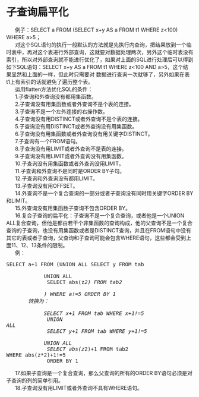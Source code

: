 # 子查询扁平化
&nbsp;&nbsp;&nbsp;&nbsp;&nbsp;&nbsp;例子：SELECT a FROM (SELECT x+y AS a FROM t1 WHERE z<100) WHERE a>5；<br>
&nbsp;&nbsp;&nbsp;&nbsp;&nbsp;&nbsp;对这个SQL语句的执行一般默认的方法就是先执行内查询，把结果放到一个临时表中，再对这个表进行外部查询，这就要对数据处理两次，另外这个临时表没有索引，所以对外部查询就不能进行优化了，如果对上面的SQL进行处理后可以得到如下SQL语句：SELECT x+y AS a FROM t1 WHERE z<100 AND a>5，这个结果显然和上面的一样，但此时只需要对
数据进行查询一次就够了，另外如果在表t1上有索引的话就避免了遍历整个表。<br>
&nbsp;&nbsp;&nbsp;&nbsp;&nbsp;&nbsp;运用flatten方法优化SQL的条件：<br>
&nbsp;&nbsp;&nbsp;&nbsp;&nbsp;&nbsp;1.子查询和外查询没有都用集函数。<br>
&nbsp;&nbsp;&nbsp;&nbsp;&nbsp;&nbsp;2.子查询没有用集函数或者外查询不是个表的连接。<br>
&nbsp;&nbsp;&nbsp;&nbsp;&nbsp;&nbsp;3.子查询不是一个左外连接的右操作数。<br>
&nbsp;&nbsp;&nbsp;&nbsp;&nbsp;&nbsp;4.子查询没有用DISTINCT或者外查询不是个表的连接。<br>
&nbsp;&nbsp;&nbsp;&nbsp;&nbsp;&nbsp;5.子查询没有用DISTINCT或者外查询没有用集函数。<br>
&nbsp;&nbsp;&nbsp;&nbsp;&nbsp;&nbsp;6.子查询没有用集函数或者外查询没有用关键字DISTINCT。
<br>
&nbsp;&nbsp;&nbsp;&nbsp;&nbsp;&nbsp;7.子查询有一个FROM语句。<br>
&nbsp;&nbsp;&nbsp;&nbsp;&nbsp;&nbsp;8.子查询没有用LIMIT或者外查询不是表的连接。<br>
&nbsp;&nbsp;&nbsp;&nbsp;&nbsp;&nbsp;9.子查询没有用LIMIT或者外查询没有用集函数。<br>
&nbsp;&nbsp;&nbsp;&nbsp;&nbsp;&nbsp;10.子查询没有用集函数或者外查询没用LIMIT。<br>
&nbsp;&nbsp;&nbsp;&nbsp;&nbsp;&nbsp;11.子查询和外查询不是同时是ORDER BY子句。<br>
&nbsp;&nbsp;&nbsp;&nbsp;&nbsp;&nbsp;12.子查询和外查询没有都用LIMIT。<br>
&nbsp;&nbsp;&nbsp;&nbsp;&nbsp;&nbsp;13.子查询没有用OFFSET。<br>
&nbsp;&nbsp;&nbsp;&nbsp;&nbsp;&nbsp;14.外查询不是一个复合查询的一部分或者子查询没有同时用关键字ORDER BY和LIMIT。<br>
&nbsp;&nbsp;&nbsp;&nbsp;&nbsp;&nbsp;15.外查询没有用集函数子查询不包含ORDER BY。<br>
&nbsp;&nbsp;&nbsp;&nbsp;&nbsp;&nbsp;16.复合子查询的扁平化：子查询不是一个复合查询，或者他是一个UNION ALL复合查询，但他是都由若干个非集函数的查询构成，他的父查询不是一个复合查询的子查询，也没有用集函数或者是DISTINCT查询，并且在FROM语句中没有其它的表或者子查询，父查询和子查询可能会包含WHERE语句，这些都会受到上面11、12、13条件的限制。<br>
&nbsp;&nbsp;&nbsp;&nbsp;&nbsp;&nbsp;例：<pre>SELECT a+1 FROM (UNION ALL SELECT y FROM tab<br>
&nbsp;&nbsp;&nbsp;&nbsp;&nbsp;&nbsp;&nbsp;&nbsp;&nbsp;&nbsp;&nbsp;&nbsp;UNION ALL<br>
&nbsp;&nbsp;&nbsp;&nbsp;&nbsp;&nbsp;&nbsp;&nbsp;&nbsp;&nbsp;&nbsp;&nbsp;SELECT abs(z*2)  FROM tab2<br>
&nbsp;&nbsp;&nbsp;&nbsp;&nbsp;&nbsp;&nbsp;&nbsp;&nbsp;&nbsp;&nbsp;&nbsp;) WHERE a!=5   ORDER BY 1<br>
&nbsp;&nbsp;&nbsp;&nbsp;&nbsp;&nbsp;转换为：<br>
&nbsp;&nbsp;&nbsp;&nbsp;&nbsp;&nbsp;&nbsp;&nbsp;&nbsp;&nbsp;&nbsp;&nbsp;SELECT x+1 FROM tab WHERE x+1!=5<br>
&nbsp;&nbsp;&nbsp;&nbsp;&nbsp;&nbsp;&nbsp;&nbsp;&nbsp;&nbsp;&nbsp;&nbsp;UNION ALL<br>
&nbsp;&nbsp;&nbsp;&nbsp;&nbsp;&nbsp;&nbsp;&nbsp;&nbsp;&nbsp;&nbsp;&nbsp;SELECT y+1 FROM tab WHERE y+1!=5<br>
&nbsp;&nbsp;&nbsp;&nbsp;&nbsp;&nbsp;&nbsp;&nbsp;&nbsp;&nbsp;&nbsp;&nbsp;UNION ALL<br>
&nbsp;&nbsp;&nbsp;&nbsp;&nbsp;&nbsp;&nbsp;&nbsp;&nbsp;&nbsp;&nbsp;&nbsp;SELECT abs(z*2)+1 FROM tab2 WHERE abs(z*2)+1!=5<br>
&nbsp;&nbsp;&nbsp;&nbsp;&nbsp;&nbsp;&nbsp;&nbsp;&nbsp;&nbsp;&nbsp;&nbsp;ORDER BY 1</pre>
&nbsp;&nbsp;&nbsp;&nbsp;&nbsp;&nbsp;17.如果子查询是一个复合查询，那么父查询的所有的ORDER BY语句必须是对子查询的列的简单引用。<br>
&nbsp;&nbsp;&nbsp;&nbsp;&nbsp;&nbsp;18.子查询没有用LIMIT或者外查询不具有WHERE语句。
